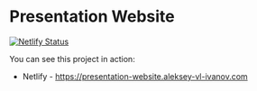 # Presentation Website

[![Netlify Status](https://api.netlify.com/api/v1/badges/f4f32ea3-e3e3-4c9c-a4d4-8345775cb977/deploy-status)](https://app.netlify.com/sites/presentation-website-aleksey-vl-ivanov/deploys)

You can see this project in action:

- Netlify - <https://presentation-website.aleksey-vl-ivanov.com>
